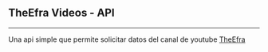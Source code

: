 ## TheEfra Videos - API
---
Una api simple que permite solicitar datos del canal de youtube [TheEfra](https://www.youtube.com/channel/UCC7y8uQQXtSxXDGle76HAxw)
